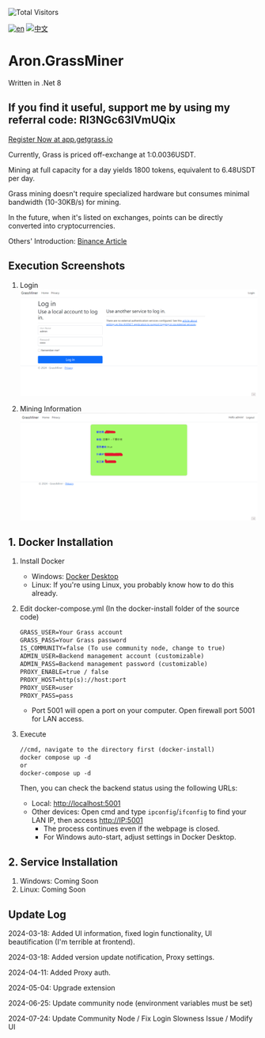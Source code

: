 ![Total Visitors](https://komarev.com/ghpvc/?username=aron-666miner&color=green)

[![en](https://img.shields.io/badge/lang-en-red.svg)](https://github.com/aron-666/Aron.GrassMiner/blob/master/README.en.md)
[![中文](https://img.shields.io/badge/lang-中文-blue.svg)](https://github.com/aron-666/Aron.GrassMiner)

# Aron.GrassMiner
Written in .Net 8

## If you find it useful, support me by using my referral code: RI3NGc63lVmUQix
[Register Now at app.getgrass.io](https://app.getgrass.io/register/?referralCode=RI3NGc63lVmUQix)

Currently, Grass is priced off-exchange at 1:0.0036USDT.

Mining at full capacity for a day yields 1800 tokens, equivalent to 6.48USDT per day.

Grass mining doesn't require specialized hardware but consumes minimal bandwidth (10-30KB/s) for mining.

In the future, when it's listed on exchanges, points can be directly converted into cryptocurrencies.

Others' Introduction: [Binance Article](https://www.binance.com/zh-TC/feed/post/1783966376178)

## Execution Screenshots
1. Login
![image](https://github.com/aron-666/Aron.GrassMiner/blob/master/%E6%88%AA%E5%9C%96/%E5%BE%8C%E8%87%BA%E7%99%BB%E5%85%A5%E7%95%AB%E9%9D%A2.png?raw=true)

2. Mining Information
![image](https://github.com/aron-666/Aron.GrassMiner/blob/master/%E6%88%AA%E5%9C%96/%E6%8C%96%E7%A4%A6%E7%95%AB%E9%9D%A2.png?raw=true)

## 1. Docker Installation
1. Install Docker
   - Windows: [Docker Desktop](https://www.docker.com/products/docker-desktop/)
   - Linux: If you're using Linux, you probably know how to do this already.

2. Edit docker-compose.yml (In the docker-install folder of the source code)
   ```
   GRASS_USER=Your Grass account
   GRASS_PASS=Your Grass password
   IS_COMMUNITY=false (To use community node, change to true)  
   ADMIN_USER=Backend management account (customizable)
   ADMIN_PASS=Backend management password (customizable)
   PROXY_ENABLE=true / false
   PROXY_HOST=http(s)://host:port
   PROXY_USER=user
   PROXY_PASS=pass
   ```

   - Port 5001 will open a port on your computer. Open firewall port 5001 for LAN access.

3. Execute
   ```
   //cmd, navigate to the directory first (docker-install)
   docker compose up -d
   or
   docker-compose up -d
   ```
   Then, you can check the backend status using the following URLs:

   - Local: [http://localhost:5001](http://localhost:5001)
   - Other devices: Open cmd and type `ipconfig`/`ifconfig` to find your LAN IP, then access [http://IP:5001](http://IP:5001)
     - The process continues even if the webpage is closed.
     - For Windows auto-start, adjust settings in Docker Desktop.

## 2. Service Installation
1. Windows: Coming Soon
2. Linux: Coming Soon

## Update Log
2024-03-18: Added UI information, fixed login functionality, UI beautification (I'm terrible at frontend).

2024-03-18: Added version update notification, Proxy settings.

2024-04-11: Added Proxy auth.

2024-05-04: Upgrade extension

2024-06-25: Update community node (environment variables must be set)

2024-07-24: Update Community Node / Fix Login Slowness Issue / Modify UI
